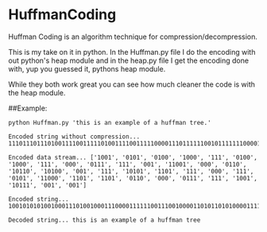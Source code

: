 HuffmanCoding
=============

Huffman Coding is an algorithm technique for compression/decompression.

This is my take on it in python.  In the Huffman.py file I do the encoding with out
python's heap module and in the heap.py file I get the encoding done with, yup you
guessed it, pythons heap module.

While they both work great you can see how much cleaner the code is with the heap module.

##Example:

    python Huffman.py 'this is an example of a huffman tree.'

    Encoded string without compression...
    11101110111010011110011111010011110011111000011101111110010111111100001110110111111011110010111101111110011111000011110111101011100111100111101101110000111011111110111100111001011100101

    Encoded data stream... ['1001', '0101', '0100', '1000', '111', '0100', '1000', '111', '000', '0111', '111', '001', '11001', '000', '0110', '10110', '10100', '001', '111', '10101', '1101', '111', '000', '111', '0101', '11000', '1101', '1101', '0110', '000', '0111', '111', '1001', '10111', '001', '001']

    Encoded string...
    100101010100100011101001000111000011111100111001000011010110101000011111010111011110001110101110001101110101100000111111100110111001001

    Decoded string... this is an example of a huffman tree

 
